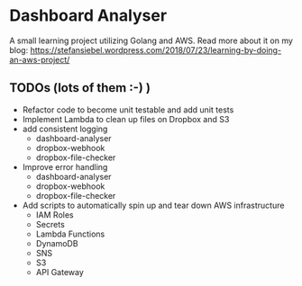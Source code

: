 # Dashboard Analyser

A small learning project utilizing Golang and AWS. Read more about it on my blog: https://stefansiebel.wordpress.com/2018/07/23/learning-by-doing-an-aws-project/

## TODOs (lots of them :-) )
- Refactor code to become unit testable and add unit tests
- Implement Lambda to clean up files on Dropbox and S3
- add consistent logging
  - dashboard-analyser
  - dropbox-webhook
  - dropbox-file-checker
- Improve error handling
  - dashboard-analyser
  - dropbox-webhook
  - dropbox-file-checker
- Add scripts to automatically spin up and tear down AWS infrastructure
  - IAM Roles
  - Secrets
  - Lambda Functions
  - DynamoDB
  - SNS
  - S3
  - API Gateway
